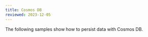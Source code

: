 ```yaml
---
title: Cosmos DB
reviewed: 2023-12-05
---
```


The following samples show how to persist data with Cosmos DB.
